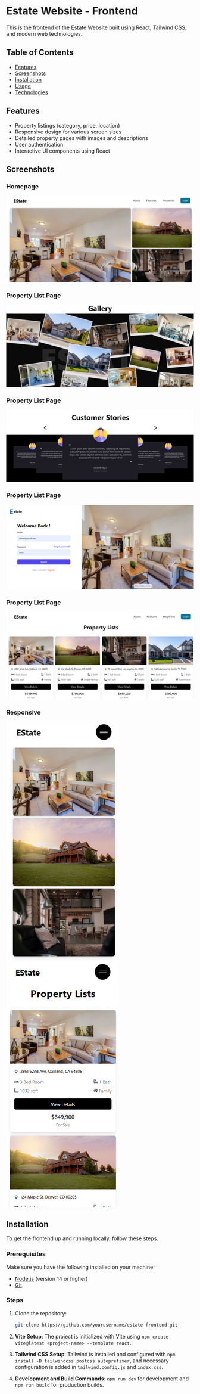 # Estate Website - Frontend

This is the frontend of the Estate Website built using React, Tailwind CSS, and modern web technologies.

## Table of Contents
- [Features](#features)
- [Screenshots](#screenshots)
- [Installation](#installation)
- [Usage](#usage)
- [Technologies](#technologies)

## Features
- Property listings (category, price, location)
- Responsive design for various screen sizes
- Detailed property pages with images and descriptions
- User authentication
- Interactive UI components using React

## Screenshots

### Homepage
![Homepage](./Screenshots/Home1.png)

### Property List Page
![Gallery](./Screenshots/home2.png)

### Property List Page
![Customer Stories](./Screenshots/home3.png)

### Property List Page
![Login Page](./Screenshots/home4.png)

### Property List Page
![Properties List](./Screenshots/home5.png)

### Responsive
![Homepage](./Screenshots/home6.png)
![Properties List](./Screenshots/home7.png)

## Installation

To get the frontend up and running locally, follow these steps.

### Prerequisites

Make sure you have the following installed on your machine:

- [Node.js](https://nodejs.org/en/) (version 14 or higher)
- [Git](https://git-scm.com/)

### Steps

1. Clone the repository:
   ```bash
   git clone https://github.com/yourusername/estate-frontend.git

2. **Vite Setup**: The project is initialized with Vite using `npm create vite@latest <project-name> --template react`.
   
3. **Tailwind CSS Setup**: Tailwind is installed and configured with `npm install -D tailwindcss postcss autoprefixer`, and necessary configuration is added in `tailwind.config.js` and `index.css`.
   
4. **Development and Build Commands**: `npm run dev` for development and `npm run build` for production builds.


